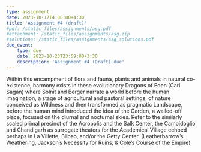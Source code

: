 ```yaml
---
type: assignment
date: 2023-10-17T4:00:00+4:30
title: 'Assignment #4 (draft)'
#pdf: /static_files/assignments/asg.pdf
#attachment: /static_files/assignments/asg.zip
#solutions: /static_files/assignments/asg_solutions.pdf
due_event: 
    type: due
    date: 2023-10-23T23:59:00+3:30
    description: 'Assignment #4 (Draft) due'
---
```

Within this encampment of flora and fauna, plants and animals in natural co-existence,
harmony exists in these evolutionary Dragons of Eden (Carl Sagan) where Solnit and Berger narrate a world before the human imagination, a stage of agricultural and pastoral settings, of nature conceived as Wildness and then transformed as pragmatic Landscape, before the human mind introduced the idea of the Garden, a walled-off place, focused on the diurnal and nocturnal skies. Refer to the similarly scaled primal precinct of the Acropolis and the Salk Center, the Campidoglio and Chandigarh as surrogate theaters for the Academical Village echoed perhaps in La Villette, Bilbao, and/or the Getty Center.
(Leatherbarrow’s Weathering, Jackson’s Necessity for Ruins, & Cole’s Course of the Empire)